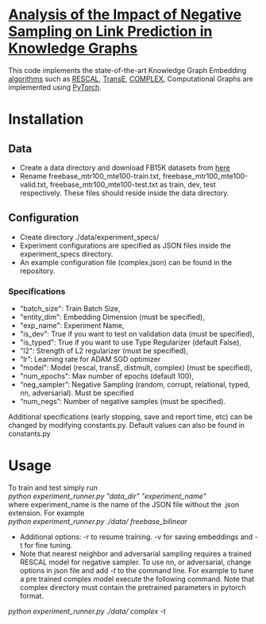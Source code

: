 # [Analysis of the Impact of Negative Sampling on Link Prediction in Knowledge Graphs](https://arxiv.org/abs/1708.06816)


This code implements the state-of-the-art Knowledge Graph Embedding [algorithms](http://www.cs.technion.ac.il/~gabr/publications/papers/Nickel2016RRM.pdf) such as [RESCAL](http://www.dbs.ifi.lmu.de/~tresp/papers/p271.pdf), [TransE](http://papers.nips.cc/paper/5071-translating-embeddings-for-modeling-multi-relational-data), [COMPLEX](http://www.aaai.org/ocs/index.php/AAAI/AAAI16/paper/download/12484/11828), Computational Graphs are implemented using [PyTorch](https://pytorch.org/).

# Installation
## Data
* Create a data directory and download FB15K datasets from [here](https://everest.hds.utc.fr/lib/exe/fetch.php?media=en:fb15k.tgz)
* Rename freebase_mtr100_mte100-train.txt, freebase_mtr100_mte100-valid.txt, freebase_mtr100_mte100-test.txt as train, dev, test respectively. These files should reside inside the data directory.

## Configuration
* Create directory ./data/experiment_specs/
* Experiment configurations are specified as JSON files inside the experiment_specs directory.
* An example configuration file (complex.json) can be found in the repository.
### Specifications
* "batch_size": Train Batch Size,
* "entity_dim": Embedding Dimension (must be specified),
* "exp_name": Experiment Name,
* "is_dev": True if you want to test on validation data (must be specified),
* "is_typed": True if you want to use Type Regularizer (default False),
* "l2": Strength of L2 regularizer (must be specified),
* “lr”: Learning rate for ADAM SGD optimizer
* "model": Model (rescal, transE, distmult, complex) (must be specified),
* "num_epochs": Max number of epochs (default 100),
* “neg_sampler”: Negative Sampling (random, corrupt, relational, typed, nn, adversarial). Must be specified 
* “num_negs”:  Number of negative samples (must be specified).

Additional specifications (early stopping, save and report time, etc) can be changed by modifying constants.py. Default values can also be found in constants.py

# Usage
To train and test simply run  
*python experiment_runner.py "data_dir" "experiment_name"*  
where experiment_name is the name of the JSON file without the .json extension. For example  
*python experiment_runner.py ./data/ freebase_bilinear*

* Additional options: -r to resume training. -v for saving embeddings and -t for fine tuning.
* Note that nearest neighbor and adversarial sampling requires a trained RESCAL model for negative sampler. To use nn, or adversarial, change options in json file and add *-t* to the command line. For example to tune a pre trained complex model execute the following command. Note that complex directory must contain the pretrained parameters in pytorch format.

*python experiment_runner.py ./data/ complex -t*








